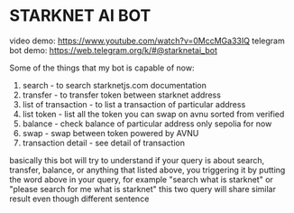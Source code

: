 # STARKNET AI BOT

video demo: https://www.youtube.com/watch?v=0MccMGa33IQ
telegram bot demo: https://web.telegram.org/k/#@starknetai_bot

Some of the things that my bot is capable of now:
1. search - to search starknetjs.com documentation
2. transfer - to transfer token between starknet address
3. list of transaction - to list a transaction of particular address
4. list token - list all the token you can swap on avnu sorted from verified
5. balance - check balance of particular address only sepolia for now
6. swap - swap between token powered by AVNU
7. transaction detail - see detail of transaction

basically this bot will try to understand if your query is about search, transfer, balance, or anything that listed above, you triggering it by putting the word above in your query, for example "search what is starknet" or "please search for me what is starknet" this two query will share similar result even though different sentence

